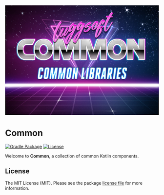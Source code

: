 ![Common][img-header]

# Common

[![Gradle Package][img-actions]][www-actions]
[![License][img-license]][www-license]

Welcome to **Common**, a collection of common Kotlin components.

## License

The MIT License (MIT). Please see the package [license file][www-license] for more information.

[img-header]: assets/header.jpg

[www-license]: LICENSE.md

[img-license]: https://img.shields.io/badge/license-MIT-blue.svg

[img-actions]: https://github.com/dan-lugg/kt-common/actions/workflows/gradle-publish.yml/badge.svg

[www-actions]: https://github.com/dan-lugg/kt-common/actions/workflows/gradle-publish.yml
